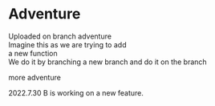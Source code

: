 # Adventure
Uploaded on branch adventure  
Imagine this as we are trying to add    
a new function  
We do it by branching a new branch 
and do it on the branch  

more adventure

2022.7.30 B is working on a new feature.